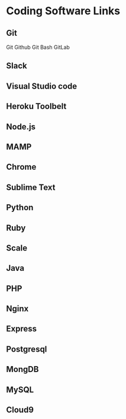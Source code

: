# Coding Software Links

## Git
  Git
  Github
  Git Bash
  GitLab
## Slack
## Visual Studio code
## Heroku Toolbelt
## Node.js
## MAMP
## Chrome
## Sublime Text
## Python
## Ruby
## Scale
## Java
## PHP
## Nginx
## Express
## Postgresql
## MongDB
## MySQL
## Cloud9


